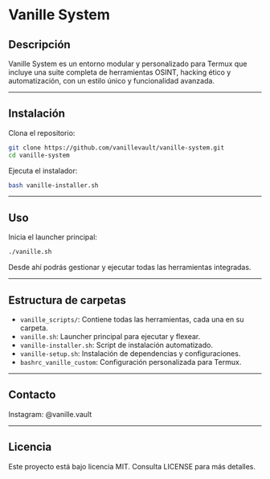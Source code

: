 # Vanille System

## Descripción

Vanille System es un entorno modular y personalizado para Termux que incluye una suite completa de herramientas OSINT, hacking ético y automatización, con un estilo único y funcionalidad avanzada.

---

## Instalación

Clona el repositorio:

```bash
git clone https://github.com/vanillevault/vanille-system.git
cd vanille-system
```

Ejecuta el instalador:

```bash
bash vanille-installer.sh
```

---

## Uso

Inicia el launcher principal:

```bash
./vanille.sh
```

Desde ahí podrás gestionar y ejecutar todas las herramientas integradas.

---

## Estructura de carpetas

- `vanille_scripts/`: Contiene todas las herramientas, cada una en su carpeta.  
- `vanille.sh`: Launcher principal para ejecutar y flexear.  
- `vanille-installer.sh`: Script de instalación automatizado.  
- `vanille-setup.sh`: Instalación de dependencias y configuraciones.  
- `bashrc_vanille_custom`: Configuración personalizada para Termux.

---

## Contacto

Instagram: @vanille.vault

---

## Licencia

Este proyecto está bajo licencia MIT. Consulta LICENSE para más detalles.
